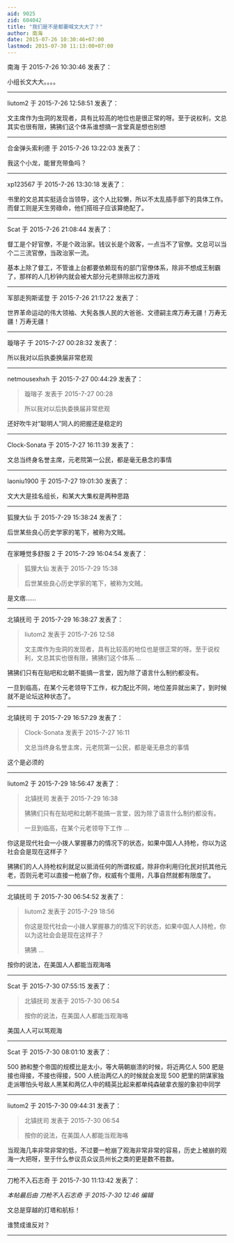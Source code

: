 ```yaml
---
aid: 9025
zid: 604042
title: "我们是不是都要喊文大大了？"
author: 南海
date: 2015-07-26 10:30:46+07:00
lastmod: 2015-07-30 11:13:00+07:00
---
```


南海 于 2015-7-26 10:30:46 发表了：

小组长文大大。。。。

---

liutom2 于 2015-7-26 12:58:51 发表了：

文主席作为虫洞的发现者，具有比较高的地位也是很正常的呀。至于说权利，文总其实也很有限，狒狒们这个体系谁想搞一言堂真是想也别想

---

合金弹头索利德 于 2015-7-26 13:22:03 发表了：

我这个小龙，能冒充带鱼吗？

---

xp123567 于 2015-7-26 13:30:18 发表了：

书里的文总其实挺适合当领导，这个人比较懒，所以不太乱插手部下的具体工作。而督工则是天生劳碌命，他们搭班子应该算绝配了。

---

Scat 于 2015-7-26 21:08:44 发表了：

督工是个好官僚，不是个政治家。钱议长是个政客，一点当不了官僚。文总可以当个二三流官僚，当政治家一流。

基本上除了督工，不管谁上台都要依赖现有的部门官僚体系，除非不想成王制霸了，那样的人几秒钟内就会被大部分元老排除出权力游戏

---

军部走狗斯诺登 于 2015-7-26 21:17:22 发表了：

世界革命运动的伟大领袖、大髡各族人民的大爸爸、文德嗣主席万寿无疆！万寿无疆！万寿无疆！

---

璇瑢子 于 2015-7-27 00:28:32 发表了：

所以我对以后执委换届非常悲观

---

netmousexhxh 于 2015-7-27 00:44:29 发表了：

> 璇瑢子 发表于 2015-7-27 00:28
>
> 所以我对以后执委换届非常悲观

还好吹牛对“聪明人”同人的把握还是稳定的

---

Clock-Sonata 于 2015-7-27 16:11:39 发表了：

文总当终身名誉主席，元老院第一公民，都是毫无悬念的事情

---

laoniu1900 于 2015-7-27 19:01:30 发表了：

文大大是挂名组长，和某大大集权是两种思路

---

狐狸大仙 于 2015-7-29 15:38:24 发表了：

后世某些良心历史学家的笔下，被称为文贼。

---

在家睡觉多舒服 2 于 2015-7-29 16:04:54 发表了：

> 狐狸大仙 发表于 2015-7-29 15:38
>
> 后世某些良心历史学家的笔下，被称为文贼。

是文痞……

---

北镇抚司 于 2015-7-29 16:38:27 发表了：

> liutom2 发表于 2015-7-26 12:58
>
> 文主席作为虫洞的发现者，具有比较高的地位也是很正常的呀。至于说权利，文总其实也很有限，狒狒们这个体系 ...

狒狒们只有在贴吧和北朝不能搞一言堂，因为除了语言什么制约都没有。

一旦到临高，在某个元老领导下工作，权力配比不同，地位差异就出来了，到时候就不是论坛这种状态了。

---

北镇抚司 于 2015-7-29 16:57:29 发表了：

> Clock-Sonata 发表于 2015-7-27 16:11
>
> 文总当终身名誉主席，元老院第一公民，都是毫无悬念的事情

这个是必须的

---

liutom2 于 2015-7-29 18:56:47 发表了：

> 北镇抚司 发表于 2015-7-29 16:38
>
> 狒狒们只有在贴吧和北朝不能搞一言堂，因为除了语言什么制约都没有。
>
> 一旦到临高，在某个元老领导下工作 ...

你这是现代社会一小拨人掌握暴力的情况下的状态，如果中国人人持枪，你以为这社会会是现在这样子？

狒狒们的人人持枪权利就足以抵消任何的所谓权威，除非你利用归化民对抗其他元老，否则元老可以直接一枪崩了你，权威有个蛋用，凡事自然就都有限度了。

---

北镇抚司 于 2015-7-30 06:54:52 发表了：

> liutom2 发表于 2015-7-29 18:56
>
> 你这是现代社会一小拨人掌握暴力的情况下的状态，如果中国人人持枪，你以为这社会会是现在这样子？
>
> 狒狒 ...

按你的说法，在美国人人都能当观海咯

---

Scat 于 2015-7-30 07:55:15 发表了：

> 北镇抚司 发表于 2015-7-30 06:54
>
> 按你的说法，在美国人人都能当观海咯

美国人人可以骂观海

---

Scat 于 2015-7-30 08:01:10 发表了：

500 肺和整个帝国的规模比是太小，等大萌朝崩溃的时候，将近两亿人 500 肥是接也得接，不接也得接，500 人统治两亿人的时候就会发现 500 肥里的阴谋家独走派哪怕头号敌人黑某和两亿人中的精英比起来都单纯森破拿衣服的象初中同学

---

liutom2 于 2015-7-30 09:44:31 发表了：

> 北镇抚司 发表于 2015-7-30 06:54
>
> 按你的说法，在美国人人都能当观海咯

当观海几率非常非常的低，不过要一枪崩了观海非常非常的容易，历史上被崩的观海一大把呀，至于什么参议员众议员州长之类的更是数不胜数。

---

刀枪不入石志奇 于 2015-7-30 11:13:42 发表了：

_本帖最后由 刀枪不入石志奇 于 2015-7-30 12:46 编辑_

文总是穿越的灯塔和航标！

谁赞成谁反对？

---
